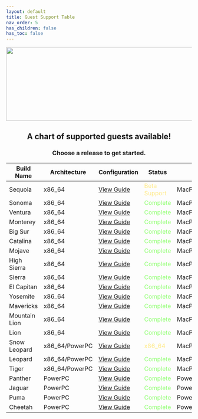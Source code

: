 ```yaml
---
layout: default
title: Guest Support Table
nav_order: 5
has_children: false
has_toc: false
---
```


<p align="center">
  <img width="650" height="200" src="../../../assets/HeaderGST.png">
</p>

<h2 align="center">A chart of supported guests available!</h2>
<h3 align="center">Choose a release to get started.</h3>


| Build Name | Architecture | Configuration | Status | Model | 
| --- | --- | --- | --- | --- |
| Sequoia | x86_64 | [View Guide](../../../installguides/00-Sequoia/index) | <span style="color: #ffe985;">Beta Support</span> | MacPro7,1 |
| Sonoma | x86_64 | [View Guide](../../../installguides/01-Sonoma/index) | <span style="color: #91ff73;">Complete</span> | MacPro7,1 |
| Ventura | x86_64 | [View Guide](../../../installguides/02-Ventura/index) | <span style="color: #91ff73;">Complete</span> | MacPro7,1 |
| Monterey | x86_64 | [View Guide](../../../installguides/03-Monterey/index) | <span style="color: #91ff73;">Complete</span> | MacPro7,1 |
| Big Sur | x86_64 | [View Guide](../../../installguides/04-BigSur/index) | <span style="color: #91ff73;">Complete</span> | MacPro7,1 |
| Catalina | x86_64 | [View Guide](../../../installguides/05-Catalina/index) | <span style="color: #91ff73;">Complete</span> | MacPro7,1 |
| Mojave | x86_64 | [View Guide](../../../installguides/06-Mojave/index) | <span style="color: #91ff73;">Complete</span>  | MacPro5,1 |
| High Sierra | x86_64 | [View Guide](../../../installguides/07-HighSierra/index) | <span style="color: #91ff73;">Complete</span>  | MacPro5,1 |
| Sierra | x86_64 | [View Guide](../../../installguides/08-Sierra/index) | <span style="color: #91ff73;">Complete</span>  | MacPro5,1 |
| El Capitan | x86_64 | [View Guide](../../../installguides/09-ElCapitan/index) | <span style="color: #91ff73;">Complete</span>  | MacPro5,1 |
| Yosemite | x86_64 | [View Guide](../../../installguides/10-Yosemite/index) | <span style="color: #91ff73;">Complete</span>  | MacPro5,1 |
| Mavericks | x86_64 | [View Guide](../../../installguides/11-Mavericks/index) | <span style="color: #91ff73;">Complete</span>  | MacPro5,1 |
| Mountain Lion | x86_64 | [View Guide](../../../installguides/12-MountainLion/index) | <span style="color: #91ff73;">Complete</span>  | MacPro5,1 |
| Lion | x86_64 | [View Guide](../../../installguides/13-Lion/index) | <span style="color: #91ff73;">Complete</span>  | MacPro5,1 |
| Snow Leopard | x86_64/PowerPC | [View Guide](../../../installguides/14-SnowLeopard/index) | <span style="color: #ffe985;">x86_64</span> | MacPro5,1/PowerMac3,1 |
| Leopard | x86_64/PowerPC | [View Guide](../../../installguides/15-Leopard/index) | <span style="color: #91ff73;">Complete</span> | MacPro4,1/PowerMac3,1 |
| Tiger | x86_64/PowerPC | [View Guide](../../../installguides/16-Tiger/index) | <span style="color: #91ff73;">Complete</span> | MacPro2,1/PowerMac3,1 |
| Panther | PowerPC | [View Guide](../../../installguides/17-Panther/index) | <span style="color: #91ff73;">Complete</span> | PowerMac3,1 |
| Jaguar | PowerPC | [View Guide](../../../installguides/18-Jaguar/index) | <span style="color: #91ff73;">Complete</span> | PowerMac3,1 |
| Puma | PowerPC | [View Guide](../../../installguides/19-Puma/index) | <span style="color: #91ff73;">Complete</span> | PowerMac3,1 |
| Cheetah | PowerPC | [View Guide](../../../installguides/20-Cheetah/index)| <span style="color: #91ff73;">Complete</span> | PowerMac3,1 |
